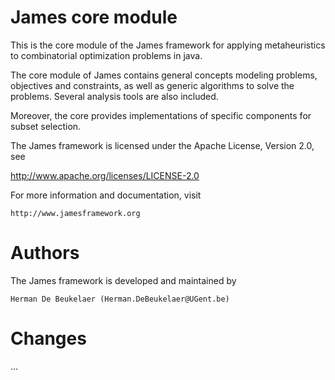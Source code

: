 James core module
=================

This is the core module of the James framework for applying
metaheuristics to combinatorial optimization problems in java. 

The core module of James contains general concepts modeling
problems, objectives and constraints, as well as generic
algorithms to solve the problems. Several analysis tools
are also included.

Moreover, the core provides implementations of specific
components for subset selection.

The James framework is licensed under the Apache License,
Version 2.0, see

http://www.apache.org/licenses/LICENSE-2.0

For more information and documentation, visit

    http://www.jamesframework.org

Authors
=======

The James framework is developed and maintained by

    Herman De Beukelaer (Herman.DeBeukelaer@UGent.be)

Changes
=======

 ...